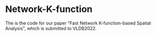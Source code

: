 # Network-K-function

The is the code for our paper "Fast Network K-function-based Spatial Analysis", which is submitted to VLDB2022.
